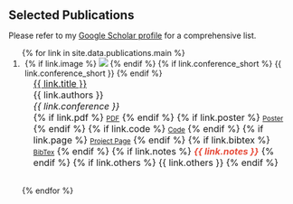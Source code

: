 <h2 id="publications" style="margin: 25px 0px 15px !important;">Selected Publications</h2>

<p>Please refer to my <a href="https://scholar.google.com/citations?user=prJY8nAAAAAJ&hl=en&oi=ao/">Google Scholar profile</a> for a comprehensive list.<br></p>
 
<div class="publications">
<ol class="bibliography">

{% for link in site.data.publications.main %}

<li>
<div class="pub-row" style="margin-top: -1em;">
  <div class="col-sm-3 abbr" style="position: relative;padding-right: 10px;padding-left: 5px;">
    {% if link.image %} 
    <img src="{{ link.image }}" class="teaser img-fluid z-depth-1" style="width=100;height=50%">
    {% endif %}
    {% if link.conference_short %} 
    <abbr class="badge">{{ link.conference_short }}</abbr>
    {% endif %}
  </div>
  <div class="col-sm-9" style="position: relative;padding-right: 10px;padding-left: 20px; font-size: 16px !important;">
      <div class="title"><a href="{{ link.pdf }}">{{ link.title }}</a></div>
      <div class="author">{{ link.authors }}</div>
      <div class="periodical"><em>{{ link.conference }}</em>
      </div>
    <div class="links">
      {% if link.pdf %} 
      <a href="{{ link.pdf }}" class="btn btn-sm z-depth-0" role="button" target="_blank" style="font-size:12px;">PDF</a>
      {% endif %}
      {% if link.poster %} 
      <a href="{{ link.poster }}" class="btn btn-sm z-depth-0" role="button" target="_blank" style="font-size:12px;">Poster</a>
      {% endif %}
      {% if link.code %} 
      <a href="{{ link.code }}" class="btn btn-sm z-depth-0" role="button" target="_blank" style="font-size:12px;">Code</a>
      {% endif %}
      {% if link.page %} 
      <a href="{{ link.page }}" class="btn btn-sm z-depth-0" role="button" target="_blank" style="font-size:12px;">Project Page</a>
      {% endif %}
      {% if link.bibtex %} 
      <a href="{{ link.bibtex }}" class="btn btn-sm z-depth-0" role="button" target="_blank" style="font-size:12px;">BibTex</a>
      {% endif %}
      {% if link.notes %} 
      <strong> <i style="color:#e74d3c">{{ link.notes }}</i></strong>
      {% endif %}
      {% if link.others %} 
      {{ link.others }}
      {% endif %}
    </div>
  </div>
</div>
</li>

<br>

{% endfor %}

</ol>
</div>
<!-- 5/9/2025: removing this section so website only has selected peer-reviewed publications... RIP! -->
<!-- <h4 style="margin: -15px 0px -15px;"><i>Other Articles</i></h4> 

</ol>
</div>-->

